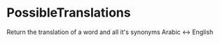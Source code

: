 # PossibleTranslations
Return the translation of a word and all it's synonyms Arabic &lt;-> English
